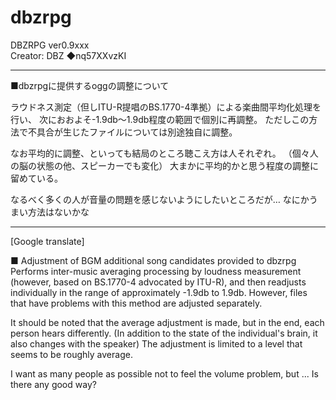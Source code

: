 # dbzrpg
DBZRPG  ver0.9xxx</br>
Creator: DBZ ◆nq57XXvzKI

----

■dbzrpgに提供するoggの調整について

ラウドネス測定（但しITU-R提唱のBS.1770-4準拠）による楽曲間平均化処理を行い、
次におおよそ-1.9db～1.9db程度の範囲で個別に再調整。
ただしこの方法で不具合が生じたファイルについては別途独自に調整。


なお平均的に調整、といっても結局のところ聴こえ方は人それぞれ。
（個々人の脳の状態の他、スピーカーでも変化）
大まかに平均的かと思う程度の調整に留めている。

なるべく多くの人が音量の問題を感じないようにしたいところだが…
なにかうまい方法はないかな

---
[Google translate]

■ Adjustment of BGM additional song candidates provided to dbzrpg
<br>
Performs inter-music averaging processing by loudness measurement (however, based on BS.1770-4 advocated by ITU-R), and then readjusts individually in the range of approximately -1.9db to 1.9db. However, files that have problems with this method are adjusted separately.

It should be noted that the average adjustment is made, but in the end, each person hears differently. (In addition to the state of the individual's brain, it also changes with the speaker) The adjustment is limited to a level that seems to be roughly average.

I want as many people as possible not to feel the volume problem, but ... Is there any good way? 
